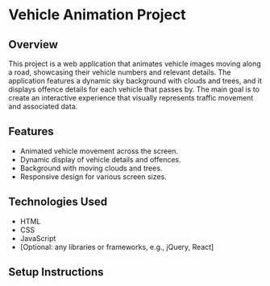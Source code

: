 # Vehicle Animation Project

## Overview

This project is a web application that animates vehicle images moving along a road, showcasing their vehicle numbers and relevant details. The application features a dynamic sky background with clouds and trees, and it displays offence details for each vehicle that passes by. The main goal is to create an interactive experience that visually represents traffic movement and associated data.

## Features

- Animated vehicle movement across the screen.
- Dynamic display of vehicle details and offences.
- Background with moving clouds and trees.
- Responsive design for various screen sizes.

## Technologies Used

- HTML
- CSS
- JavaScript
- [Optional: any libraries or frameworks, e.g., jQuery, React]

## Setup Instructions
